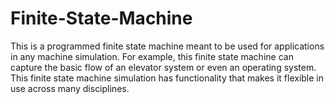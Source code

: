 # Finite-State-Machine
This is a programmed finite state machine meant to be used for applications in any machine simulation. For example, this finite state machine can capture the basic flow of an elevator system or even an operating system. This finite state machine simulation has functionality that makes it flexible in use across many disciplines.
